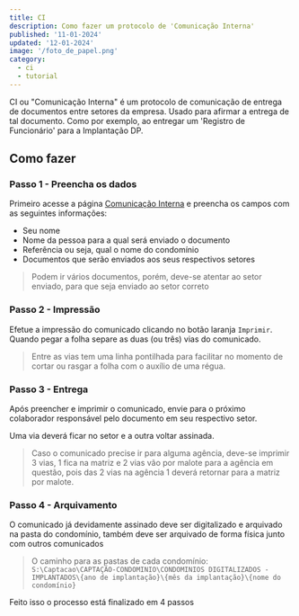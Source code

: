 ```yaml
---
title: CI
description: Como fazer um protocolo de 'Comunicação Interna'
published: '11-01-2024'
updated: '12-01-2024'
image: '/foto_de_papel.png'
category:
  - ci
  - tutorial
---
```


CI ou "Comunicação Interna" é um protocolo de comunicação de entrega de documentos entre setores da empresa.
Usado para afirmar a entrega de tal documento. Como por exemplo, ao entregar um 'Registro de Funcionário' para
a Implantação DP.

## Como fazer

### Passo 1 - Preencha os dados

Primeiro acesse a página [Comunicação Interna](/comunicacao/interna) e preencha os campos com as seguintes informações:

- Seu nome
- Nome da pessoa para a qual será enviado o documento
- Referência ou seja, qual o nome do condomínio
- Documentos que serão enviados aos seus respectivos setores

> Podem ir vários documentos, porém, deve-se atentar ao setor enviado, para que seja enviado ao setor correto

### Passo 2 - Impressão

Efetue a impressão do comunicado clicando no botão laranja `Imprimir`. Quando pegar a folha separe as duas (ou três) vias do comunicado.

> Entre as vias tem uma linha pontilhada para facilitar no momento de cortar ou rasgar a folha com o auxílio de uma régua.

### Passo 3 - Entrega

Após preencher e imprimir o comunicado, envie para o próximo colaborador responsável pelo documento em seu respectivo setor.

Uma via deverá ficar no setor e a outra voltar assinada.

> Caso o comunicado precise ir para alguma agência, deve-se imprimir 3 vias, 1 fica na matriz e 2 vias vão por malote para a agência em questão, pois das 2 vias na agência 1 deverá retornar para a matriz por malote.

### Passo 4 - Arquivamento

O comunicado já devidamente assinado deve ser digitalizado e arquivado na pasta do condomínio, também deve ser arquivado de forma física junto com outros comunicados

> O caminho para as pastas de cada condomínio: `S:\Captacao\CAPTAÇÃO-CONDOMINIO\CONDOMINIOS DIGITALIZADOS - IMPLANTADOS\{ano de implantação}\{mês da implantação}\{nome do condomínio}`

Feito isso o processo está finalizado em 4 passos
